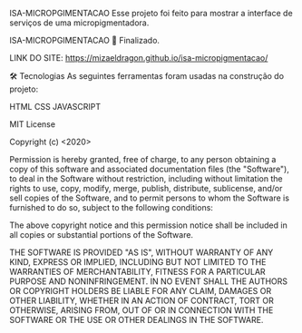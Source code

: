 ISA-MICROPGIMENTACAO
Esse projeto foi feito para mostrar a interface de serviços de uma micropigmentadora.

ISA-MICROPGIMENTACAO 🚀 Finalizado.

LINK DO SITE: https://mizaeldragon.github.io/isa-micropigmentacao/

🛠 Tecnologias
As seguintes ferramentas foram usadas na construção do projeto:

HTML
CSS
JAVASCRIPT

MIT License

Copyright (c) <2020>

Permission is hereby granted, free of charge, to any person obtaining a copy of this software and associated documentation files (the "Software"), to deal in the Software without restriction, including without limitation the rights to use, copy, modify, merge, publish, distribute, sublicense, and/or sell copies of the Software, and to permit persons to whom the Software is furnished to do so, subject to the following conditions:

The above copyright notice and this permission notice shall be included in all copies or substantial portions of the Software.

THE SOFTWARE IS PROVIDED "AS IS", WITHOUT WARRANTY OF ANY KIND, EXPRESS OR IMPLIED, INCLUDING BUT NOT LIMITED TO THE WARRANTIES OF MERCHANTABILITY, FITNESS FOR A PARTICULAR PURPOSE AND NONINFRINGEMENT. IN NO EVENT SHALL THE AUTHORS OR COPYRIGHT HOLDERS BE LIABLE FOR ANY CLAIM, DAMAGES OR OTHER LIABILITY, WHETHER IN AN ACTION OF CONTRACT, TORT OR OTHERWISE, ARISING FROM, OUT OF OR IN CONNECTION WITH THE SOFTWARE OR THE USE OR OTHER DEALINGS IN THE SOFTWARE.
